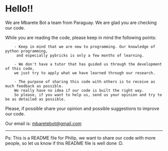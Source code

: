 
# Hello!!

We are Mbarete Bot a team from Paraguay. We are glad you are checking our code. 


While you are reading the code, please keep in mind the following points:

```
    - Keep in mind that we are new to programming. Our knowledge of python programming, 
     and especially pybricks is only a few months of learning.

    - We don't have a tutor that has guided us through the development of this code, 
    we just try to apply what we have learned through our research.

    - The purpose of sharing this code with others is to receive as much feedback as possible. 
    We really have no idea if our code is built the right way. 
    So please, if you want to help us, send us your opinion and try to be as detailed as possible.
 ```  




Please, if possible share your opinion and possible suggestions to improve our code.

Our email is: mbaretebot@gmail.com


----------------------------------------

Ps: This is a README file for Philip, we want to share our code with more people,
so let us know if this README file is well done :D.